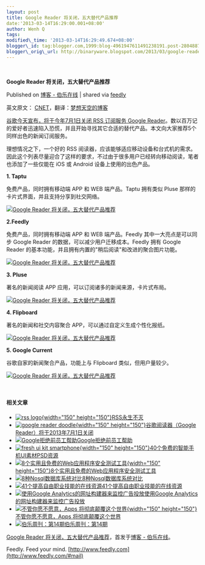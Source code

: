 ```yaml
--- 
layout: post 
title: Google Reader 将关闭，五大替代产品推荐 
date:'2013-03-14T16:29:00.001+08:00' 
author: Wenh Q
tags:
modified\_time: '2013-03-14T16:29:49.674+08:00' 
blogger\_id: tag:blogger.com,1999:blog-4961947611491238191.post-2804887647268511026
blogger\_orig\_url: http://binaryware.blogspot.com/2013/03/google-reader.html
---
```



 
<div class="article">

<div class="header">

**Google Reader 将关闭，五大替代产品推荐**

</div>

<div class="source">

Published on [博客 -
伯乐在线](http://blog.jobbole.com/35908/?utm_source=rss&utm_medium=rss&utm_campaign=google-reader-%25e5%25b0%2586%25e5%2585%25b3%25e9%2597%25ad%25ef%25bc%258c%25e4%25ba%2594%25e5%25a4%25a7%25e6%259b%25bf%25e4%25bb%25a3%25e4%25ba%25a7%25e5%2593%2581%25e6%258e%25a8%25e8%258d%2590)
| shared via [feedly](http://www.feedly.com)

</div>

<div>

英文原文：
[CNET](http://www.cnet.com/)，翻译：[梦想天空的博客](http://www.cnblogs.com/lhb25/archive/2013/03/14/google-reader-substitutes.html)

[谷歌今天宣布，将于今年7月1日关闭 RSS 订阅服务 Google
Reader](http://blog.jobbole.com/35836/)。数以百万记的爱好者迅速陷入恐慌，并且开始寻找其它合适的替代产品。本文向大家推荐5个同样出色的新闻订阅服务。

理想情况之下，一个好的 RSS
阅读器，应该能够适应移动设备和台式机的需求。因此这个列表尽量迎合了这样的要求，不过由于很多用户已经转向移动阅读，笔者也添加了一些仅能在
iOS 或 Android 设备上使用的出色产品。

**1. Taptu**

免费产品，同时拥有移动端 APP 和 WEB 端产品。Taptu 拥有类似 Pluse
那样的卡片式界面，并且支持分享到社交网络。

[![Google Reader
将关闭，五大替代产品推荐](http://blog.jobbole.com/wp-content/uploads/2013/03/117.jpg "Google Reader 将关闭，五大替代产品推荐")](http://blog.jobbole.com/wp-content/uploads/2013/03/117.jpg "Google Reader 将关闭，五大替代产品推荐")

**2.Feedly**

免费产品，同时拥有移动端 APP 和 WEB 端产品。Feedly
其中一大亮点是可以同步 Google Reader
的数据，可以减少用户迁移成本。Feedly 拥有 Google Reader
的基本功能，并且拥有内置的"稍后阅读"和改进的聚合图片功能。

[![Google Reader
将关闭，五大替代产品推荐](http://blog.jobbole.com/wp-content/uploads/2013/03/211.jpg "Google Reader 将关闭，五大替代产品推荐")](http://blog.jobbole.com/wp-content/uploads/2013/03/211.jpg "Google Reader 将关闭，五大替代产品推荐")

**3. Pluse**

著名的新闻阅读 APP 应用，可以订阅诸多的新闻来源，卡片式布局。

[![Google Reader
将关闭，五大替代产品推荐](http://blog.jobbole.com/wp-content/uploads/2013/03/311.jpg "Google Reader 将关闭，五大替代产品推荐")](http://blog.jobbole.com/wp-content/uploads/2013/03/311.jpg "Google Reader 将关闭，五大替代产品推荐")

**4. Flipboard**

著名的新闻和社交内容聚合 APP，可以通过自定义生成个性化报纸。

[![Google Reader
将关闭，五大替代产品推荐](http://blog.jobbole.com/wp-content/uploads/2013/03/410.jpg "Google Reader 将关闭，五大替代产品推荐")](http://blog.jobbole.com/wp-content/uploads/2013/03/410.jpg "Google Reader 将关闭，五大替代产品推荐")

**5. Google Current**

谷歌自家的新闻聚合产品，功能上与 Flipboard 类似，但用户量较少。

[![Google Reader
将关闭，五大替代产品推荐](http://blog.jobbole.com/wp-content/uploads/2013/03/58.jpg "Google Reader 将关闭，五大替代产品推荐")](http://blog.jobbole.com/wp-content/uploads/2013/03/58.jpg "Google Reader 将关闭，五大替代产品推荐")

 

#### 相关文章

-   [![rss
    logo](http://blog.jobbole.com/wp-content/uploads/2012/04/rss-logo--150x150.jpg){width="150"
    height="150"}](http://blog.jobbole.com/18436/)[RSS永生不灭](http://blog.jobbole.com/18436/)
-   [![google reader
    doodle](http://blog.jobbole.com/wp-content/uploads/2013/03/google-reader-doodle-150x150.jpeg){width="150"
    height="150"}](http://blog.jobbole.com/35836/)[谷歌阅读器（Google
    Reader）将于2013年7月1日关闭](http://blog.jobbole.com/35836/)
-   [![Google拒绝前员工帮助](http://blog.jobbole.com/wp-content/uploads/2011/11/Google-logo.jpg)](http://blog.jobbole.com/5404/)[Google拒绝前员工帮助](http://blog.jobbole.com/5404/)
-   [![fresh ui kit
    smartphone](http://blog.jobbole.com/wp-content/uploads/2012/10/preview-large-40freshuikitsmartphone-150x150.jpg){width="150"
    height="150"}](http://blog.jobbole.com/29270/)[40个免费的智能手机UI素材PSD资源](http://blog.jobbole.com/29270/)
-   [![8个实用且免费的Web应用程序安全测试工具](http://blog.jobbole.com/wp-content/uploads/2012/07/Recommended-8-free-Web-security-testing-tools1-150x150.jpg){width="150"
    height="150"}](http://blog.jobbole.com/23097/)[8个实用且免费的Web应用程序安全测试工具](http://blog.jobbole.com/23097/)
-   [![8种Nosql数据库系统对比](http://blog.jobbole.com/wp-content/plugins/wordpress-23-related-posts-plugin/static/thumbs/19.jpg)](http://blog.jobbole.com/1344/)[8种Nosql数据库系统对比](http://blog.jobbole.com/1344/)
-   [![41个提高自由职业技能的在线资源](http://blog.jobbole.com/wp-content/plugins/wordpress-23-related-posts-plugin/static/thumbs/26.jpg)](http://blog.jobbole.com/1166/)[41个提高自由职业技能的在线资源](http://blog.jobbole.com/1166/)
-   [![使用Google
    Analytics的网址构建器来监控广告投放](http://blog.jobbole.com/wp-content/uploads/2011/11/Google-logo.jpg)](http://blog.jobbole.com/7618/)[使用Google
    Analytics的网址构建器来监控广告投放](http://blog.jobbole.com/7618/)
-   [![不管你愿不愿意，Apps
    将彻底颠覆这个世界](http://blog.jobbole.com/wp-content/uploads/2012/07/20120717_154320_1-150x150.jpg){width="150"
    height="150"}](http://blog.jobbole.com/23896/)[不管你愿不愿意，Apps
    将彻底颠覆这个世界](http://blog.jobbole.com/23896/)
-   [![伯乐周刊：第14期](http://blog.jobbole.com/wp-content/uploads/2011/12/blog-weekly.png)](http://blog.jobbole.com/15076/)[伯乐周刊：第14期](http://blog.jobbole.com/15076/)

[Google Reader
将关闭，五大替代产品推荐](http://blog.jobbole.com/35908/)，首发于[博客 -
伯乐在线](http://blog.jobbole.com)。

</div>




</div>

<div class="footer">

Feedly. Feed your mind.
[http://www.feedly.com](http://www.feedly.com/#mail)

</div>
